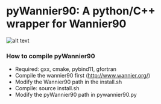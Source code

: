 # pyWannier90: A python/C++ wrapper for Wannier90 

![alt text](https://github.com/hungpham2017/pyWannier90/tree/master/doc/Polyyens.png)

### How to compile pyWannier90
 - Required: gxx, cmake, pybind11, gfortran
 - Compile the wannier90 first (http://www.wannier.org/)
 - Modify the Wannier90 path in the install.sh
 - Compile: source install.sh
 - Modify the pyWannier90 path in pywannier90.py